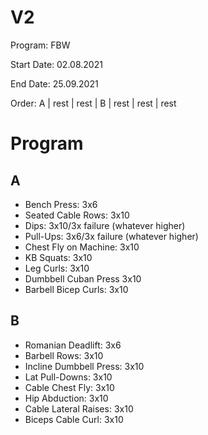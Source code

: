 # V2

Program: FBW

Start Date: 02.08.2021

End Date: 25.09.2021

Order: A | rest | rest | B | rest | rest | rest

# Program

## A

* Bench Press: 3x6
* Seated Cable Rows: 3x10
* Dips: 3x10/3x failure (whatever higher)
* Pull-Ups: 3x6/3x failure (whatever higher)
* Chest Fly on Machine: 3x10
* KB Squats: 3x10
* Leg Curls: 3x10
* Dumbbell Cuban Press 3x10
* Barbell Bicep Curls: 3x10

## B

* Romanian Deadlift: 3x6
* Barbell Rows: 3x10
* Incline Dumbbell Press: 3x10
* Lat Pull-Downs: 3x10
* Cable Chest Fly: 3x10
* Hip Abduction: 3x10
* Cable Lateral Raises: 3x10
* Biceps Cable Curl: 3x10
